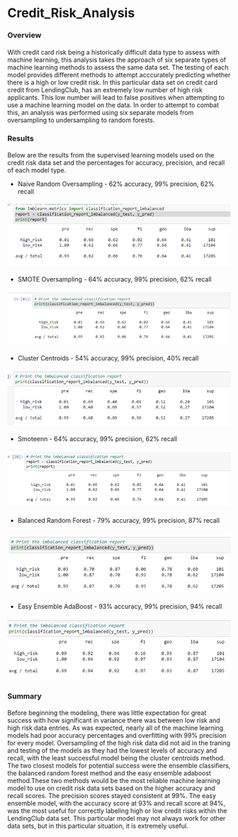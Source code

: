 # Credit_Risk_Analysis
### Overview
####
With credit card risk being a historically difficult data type to assess with machine learning, this analysis takes the approach of six separate types of machine learning methods to assess the same data set. The testing of each model provides different methods to attempt acccurately predicting whether there is a high or low credit risk. In this particular data set on credit card credit from LendingClub, has an extremely low number of high risk applicants. This low number will lead to false positives when attempting to use a machine learning model on the data. In order to attempt to combat this, an analysis was performed using six separate models from oversampling to undersampling to random forests. 

### Results
####
Below are the results from the supervised learning models used on the credit risk data set and the percentages for accuracy, precision, and recall of each model type.  
- Naive Random Oversampling - 62% accuracy, 99% precision, 62% recall
####
![naive](https://github.com/victoriaguille/Credit_Risk_Analysis/blob/main/Resources/naive.PNG)
####
- SMOTE Oversampling - 64% accuracy, 99% precision, 62% recall
####
![smote](https://github.com/victoriaguille/Credit_Risk_Analysis/blob/main/Resources/smote.PNG)
####
- Cluster Centroids - 54% accuracy, 99% precision, 40% recall
####
![cluster](https://github.com/victoriaguille/Credit_Risk_Analysis/blob/main/Resources/cluster.PNG)
####
- Smoteenn - 64% accuracy, 99% precision, 62% recall
####
![smoteenn](https://github.com/victoriaguille/Credit_Risk_Analysis/blob/main/Resources/smoteenn.PNG)
####
- Balanced Random Forest - 79% accuracy, 99% precision, 87% recall
####
![brf](https://github.com/victoriaguille/Credit_Risk_Analysis/blob/main/Resources/brf.PNG)
####
- Easy Ensemble AdaBoost - 93% accuracy, 99% precision, 94% recall
####
![eec](https://github.com/victoriaguille/Credit_Risk_Analysis/blob/main/Resources/eec.PNG)

### Summary
####
Before beginning the modeling, there was little expectation for great success with how significant in variance there was between low risk and high risk data entries. As was expected, nearly all of the machine learning models had poor accuracy percentages and overfitting with 99% precision for every model. Oversampling of the high risk data did not aid in the traning and testing of the models as they had the lowest levels of accuracy and recall, with the least successful model being the cluster centroids method. The two closest models for potential success were the ensemble classifiers, the balanced random forest method and the easy ensemble adaboost method.These two methods would be the most reliable machine learning model to use on credit risk data sets based on the higher accuracy and recall scores. The precision scores stayed consistent at 99%. The easy ensemble model, with the accuracy score at 93% and recall score at 94%, was the most useful for correctly labeling high or low credit risks within the LendingClub data set. This particular model may not always work for other data sets, but in this particular situation, it is extremely useful.

